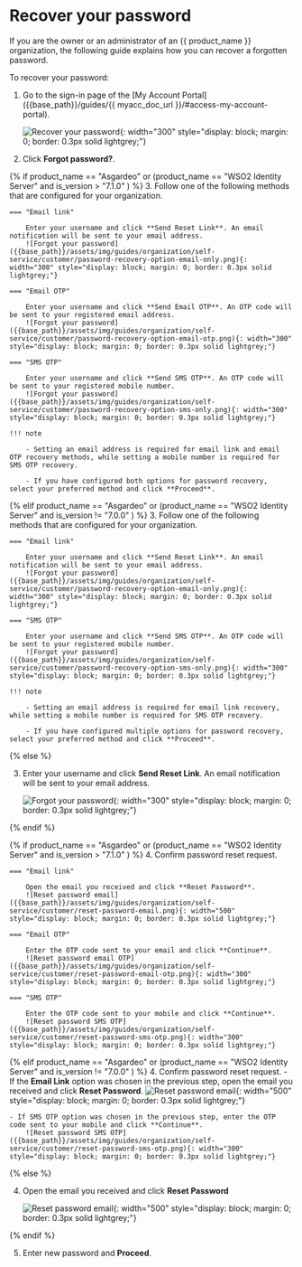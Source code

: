 # Recover your password

If you are the owner or an administrator of an {{ product_name }} organization, the following guide explains how you can recover a forgotten password.

To recover your password:

1. Go to the sign-in page of the [My Account Portal]({{base_path}}/guides/{{ myacc_doc_url }}/#access-my-account-portal).

    ![Recover your password]({{base_path}}/assets/img/guides/organization/self-service/customer/recover-your-password.png){: width="300" style="display: block; margin: 0; border: 0.3px solid lightgrey;"}

2. Click **Forgot password?**.

{% if product_name == "Asgardeo" or (product_name == "WSO2 Identity Server" and is_version > "7.1.0" ) %}
3. Follow one of the following methods that are configured for your organization.

    === "Email link"

        Enter your username and click **Send Reset Link**. An email notification will be sent to your email address.
        ![Forgot your password]({{base_path}}/assets/img/guides/organization/self-service/customer/password-recovery-option-email-only.png){: width="300" style="display: block; margin: 0; border: 0.3px solid lightgrey;"}

    === "Email OTP"

        Enter your username and click **Send Email OTP**. An OTP code will be sent to your registered email address.
        ![Forgot your password]({{base_path}}/assets/img/guides/organization/self-service/customer/password-recovery-option-email-otp.png){: width="300" style="display: block; margin: 0; border: 0.3px solid lightgrey;"}

    === "SMS OTP"

        Enter your username and click **Send SMS OTP**. An OTP code will be sent to your registered mobile number.
        ![Forgot your password]({{base_path}}/assets/img/guides/organization/self-service/customer/password-recovery-option-sms-only.png){: width="300" style="display: block; margin: 0; border: 0.3px solid lightgrey;"}

    !!! note

        - Setting an email address is required for email link and email OTP recovery methods, while setting a mobile number is required for SMS OTP recovery.

        - If you have configured both options for password recovery, select your preferred method and click **Proceed**.

{% elif product_name == "Asgardeo" or (product_name == "WSO2 Identity Server" and is_version != "7.0.0" ) %}
3. Follow one of the following methods that are configured for your organization.

    === "Email link"

        Enter your username and click **Send Reset Link**. An email notification will be sent to your email address.
        ![Forgot your password]({{base_path}}/assets/img/guides/organization/self-service/customer/password-recovery-option-email-only.png){: width="300" style="display: block; margin: 0; border: 0.3px solid lightgrey;"}

    === "SMS OTP"

        Enter your username and click **Send SMS OTP**. An OTP code will be sent to your registered mobile number.
        ![Forgot your password]({{base_path}}/assets/img/guides/organization/self-service/customer/password-recovery-option-sms-only.png){: width="300" style="display: block; margin: 0; border: 0.3px solid lightgrey;"}

    !!! note

        - Setting an email address is required for email link recovery, while setting a mobile number is required for SMS OTP recovery.

        - If you have configured multiple options for password recovery, select your preferred method and click **Proceed**.

{% else %}

3. Enter your username and click **Send Reset Link**. An email notification will be sent to your email address.

    ![Forgot your password]({{base_path}}/assets/img/guides/organization/self-service/customer/forgot-your-password.png){: width="300" style="display: block; margin: 0; border: 0.3px solid lightgrey;"}

{% endif %}

{% if product_name == "Asgardeo" or (product_name == "WSO2 Identity Server" and is_version > "7.1.0" ) %}
4. Confirm password reset request.

    === "Email link"

        Open the email you received and click **Reset Password**.
        ![Reset password email]({{base_path}}/assets/img/guides/organization/self-service/customer/reset-password-email.png){: width="500" style="display: block; margin: 0; border: 0.3px solid lightgrey;"}

    === "Email OTP"

        Enter the OTP code sent to your email and click **Continue**.
        ![Reset password email OTP]({{base_path}}/assets/img/guides/organization/self-service/customer/reset-password-email-otp.png){: width="300" style="display: block; margin: 0; border: 0.3px solid lightgrey;"}

    === "SMS OTP"
        
        Enter the OTP code sent to your mobile and click **Continue**.
        ![Reset password SMS OTP]({{base_path}}/assets/img/guides/organization/self-service/customer/reset-password-sms-otp.png){: width="300" style="display: block; margin: 0; border: 0.3px solid lightgrey;"}


{% elif product_name == "Asgardeo" or (product_name == "WSO2 Identity Server" and is_version != "7.0.0" ) %}
4. Confirm password reset request.
    - If the **Email Link** option was chosen in the previous step, open the email you received and click **Reset Password**.
        ![Reset password email]({{base_path}}/assets/img/guides/organization/self-service/customer/reset-password-email.png){: width="500" style="display: block; margin: 0; border: 0.3px solid lightgrey;"}

    - If SMS OTP option was chosen in the previous step, enter the OTP code sent to your mobile and click **Continue**.
        ![Reset password SMS OTP]({{base_path}}/assets/img/guides/organization/self-service/customer/reset-password-sms-otp.png){: width="300" style="display: block; margin: 0; border: 0.3px solid lightgrey;"}

{% else %}

4. Open the email you received and click **Reset Password**

    ![Reset password email]({{base_path}}/assets/img/guides/organization/self-service/customer/reset-password-email.png){: width="500" style="display: block; margin: 0; border: 0.3px solid lightgrey;"}

{% endif %}

5. Enter new password and **Proceed**.
